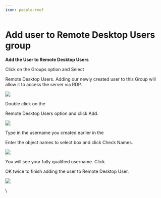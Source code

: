 ```yaml
---
icon: people-roof
---
```


# Add user to Remote Desktop Users group

**Add the User to Remote Desktop Users**

Click on the Groups option and Select&#x20;

Remote Desktop Users.  Adding our newly created user to this Group will allow it to access the server via RDP.

![](https://www.snel.com/wp-content/uploads/remote-desktop-users.png)

Double click on the&#x20;

Remote Desktop Users option and click Add.

![](https://www.snel.com/wp-content/uploads/add-rds-user.png)

Type in the username you created earlier in the&#x20;

Enter the object names to select box and click Check Names.

![](https://www.snel.com/wp-content/uploads/check-names.png)

You will see your fully qualified username. Click&#x20;

OK twice to finish adding the user to Remote Desktop User.

![](https://www.snel.com/wp-content/uploads/add-rdp-permission.png)

\
